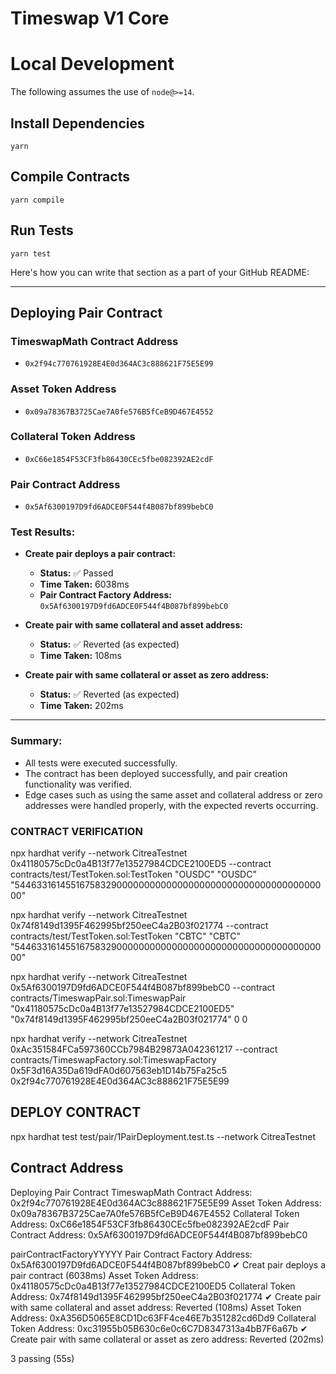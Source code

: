 # Timeswap V1 Core

# Local Development

The following assumes the use of `node@>=14`.

## Install Dependencies

`yarn`

## Compile Contracts

`yarn compile`

## Run Tests

`yarn test`

Here's how you can write that section as a part of your GitHub README:

---

## Deploying Pair Contract

### TimeswapMath Contract Address

- `0x2f94c770761928E4E0d364AC3c888621F75E5E99`

### Asset Token Address

- `0x09a78367B3725Cae7A0fe576B5fCeB9D467E4552`

### Collateral Token Address

- `0xC66e1854F53CF3fb86430CEc5fbe082392AE2cdF`

### Pair Contract Address

- `0x5Af6300197D9fd6ADCE0F544f4B087bf899bebC0`

### Test Results:

- **Create pair deploys a pair contract:**

  - **Status:** ✅ Passed
  - **Time Taken:** 6038ms
  - **Pair Contract Factory Address:** `0x5Af6300197D9fd6ADCE0F544f4B087bf899bebC0`

- **Create pair with same collateral and asset address:**

  - **Status:** ✅ Reverted (as expected)
  - **Time Taken:** 108ms

- **Create pair with same collateral or asset as zero address:**
  - **Status:** ✅ Reverted (as expected)
  - **Time Taken:** 202ms

---

### Summary:

- All tests were executed successfully.
- The contract has been deployed successfully, and pair creation functionality was verified.
- Edge cases such as using the same asset and collateral address or zero addresses were handled properly, with the expected reverts occurring.

### CONTRACT VERIFICATION

npx hardhat verify --network CitreaTestnet 0x41180575cDc0a4B13f77e13527984CDCE2100ED5 --contract contracts/test/TestToken.sol:TestToken "OUSDC" "OUSDC" "54463316145516758329000000000000000000000000000000000000000"

npx hardhat verify --network CitreaTestnet 0x74f8149d1395F462995bf250eeC4a2B03f021774 --contract contracts/test/TestToken.sol:TestToken "CBTC" "CBTC" "54463316145516758329000000000000000000000000000000000000000"

npx hardhat verify --network CitreaTestnet 0x5Af6300197D9fd6ADCE0F544f4B087bf899bebC0 --contract contracts/TimeswapPair.sol:TimeswapPair "0x41180575cDc0a4B13f77e13527984CDCE2100ED5" "0x74f8149d1395F462995bf250eeC4a2B03f021774" 0 0

npx hardhat verify --network CitreaTestnet 0xAc351584FCa597360CCb7984B29873A042361217 --contract contracts/TimeswapFactory.sol:TimeswapFactory 0x5F3d16A35Da619dFA0d607563eb1D14b75Fa25c5 0x2f94c770761928E4E0d364AC3c888621F75E5E99

## DEPLOY CONTRACT

npx hardhat test test/pair/1PairDeployment.test.ts --network CitreaTestnet

## Contract Address

Deploying Pair Contract
TimeswapMath Contract Address: 0x2f94c770761928E4E0d364AC3c888621F75E5E99
Asset Token Address: 0x09a78367B3725Cae7A0fe576B5fCeB9D467E4552
Collateral Token Address: 0xC66e1854F53CF3fb86430CEc5fbe082392AE2cdF
Pair Contract Address: 0x5Af6300197D9fd6ADCE0F544f4B087bf899bebC0

pairContractFactoryYYYYY
Pair Contract Factory Address: 0x5Af6300197D9fd6ADCE0F544f4B087bf899bebC0
✔ Creat pair deploys a pair contract (6038ms)
Asset Token Address: 0x41180575cDc0a4B13f77e13527984CDCE2100ED5
Collateral Token Address: 0x74f8149d1395F462995bf250eeC4a2B03f021774
✔ Create pair with same collateral and asset address: Reverted (108ms)
Asset Token Address: 0xA356D5065E8CD1Dc63FF4ce46E7b351282cd6Dd9
Collateral Token Address: 0xc31955b05B630c6e0c6C7D8347313a4bB7F6a67b
✔ Create pair with same collateral or asset as zero address: Reverted (202ms)

3 passing (55s)
